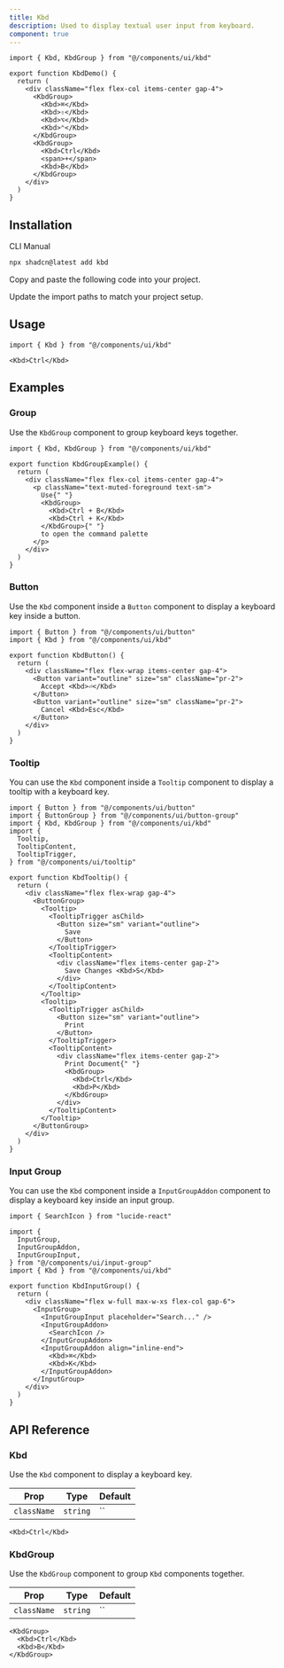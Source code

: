 ```yaml
---
title: Kbd
description: Used to display textual user input from keyboard.
component: true
---
```


```tsx
import { Kbd, KbdGroup } from "@/components/ui/kbd"

export function KbdDemo() {
  return (
    <div className="flex flex-col items-center gap-4">
      <KbdGroup>
        <Kbd>⌘</Kbd>
        <Kbd>⇧</Kbd>
        <Kbd>⌥</Kbd>
        <Kbd>⌃</Kbd>
      </KbdGroup>
      <KbdGroup>
        <Kbd>Ctrl</Kbd>
        <span>+</span>
        <Kbd>B</Kbd>
      </KbdGroup>
    </div>
  )
}

```

## Installation

<CodeTabs>

<TabsList>
  <TabsTrigger value="cli">CLI</TabsTrigger>
  <TabsTrigger value="manual">Manual</TabsTrigger>
</TabsList>
<TabsContent value="cli">

```bash
npx shadcn@latest add kbd
```

</TabsContent>

<TabsContent value="manual">

<Steps>

<Step>Copy and paste the following code into your project.</Step>

<ComponentSource name="kbd" title="components/ui/kbd.tsx" />

<Step>Update the import paths to match your project setup.</Step>

</Steps>

</TabsContent>

</CodeTabs>

## Usage

```tsx
import { Kbd } from "@/components/ui/kbd"
```

```tsx
<Kbd>Ctrl</Kbd>
```

## Examples

### Group

Use the `KbdGroup` component to group keyboard keys together.

```tsx
import { Kbd, KbdGroup } from "@/components/ui/kbd"

export function KbdGroupExample() {
  return (
    <div className="flex flex-col items-center gap-4">
      <p className="text-muted-foreground text-sm">
        Use{" "}
        <KbdGroup>
          <Kbd>Ctrl + B</Kbd>
          <Kbd>Ctrl + K</Kbd>
        </KbdGroup>{" "}
        to open the command palette
      </p>
    </div>
  )
}

```

### Button

Use the `Kbd` component inside a `Button` component to display a keyboard key inside a button.

```tsx
import { Button } from "@/components/ui/button"
import { Kbd } from "@/components/ui/kbd"

export function KbdButton() {
  return (
    <div className="flex flex-wrap items-center gap-4">
      <Button variant="outline" size="sm" className="pr-2">
        Accept <Kbd>⏎</Kbd>
      </Button>
      <Button variant="outline" size="sm" className="pr-2">
        Cancel <Kbd>Esc</Kbd>
      </Button>
    </div>
  )
}

```

### Tooltip

You can use the `Kbd` component inside a `Tooltip` component to display a tooltip with a keyboard key.

```tsx
import { Button } from "@/components/ui/button"
import { ButtonGroup } from "@/components/ui/button-group"
import { Kbd, KbdGroup } from "@/components/ui/kbd"
import {
  Tooltip,
  TooltipContent,
  TooltipTrigger,
} from "@/components/ui/tooltip"

export function KbdTooltip() {
  return (
    <div className="flex flex-wrap gap-4">
      <ButtonGroup>
        <Tooltip>
          <TooltipTrigger asChild>
            <Button size="sm" variant="outline">
              Save
            </Button>
          </TooltipTrigger>
          <TooltipContent>
            <div className="flex items-center gap-2">
              Save Changes <Kbd>S</Kbd>
            </div>
          </TooltipContent>
        </Tooltip>
        <Tooltip>
          <TooltipTrigger asChild>
            <Button size="sm" variant="outline">
              Print
            </Button>
          </TooltipTrigger>
          <TooltipContent>
            <div className="flex items-center gap-2">
              Print Document{" "}
              <KbdGroup>
                <Kbd>Ctrl</Kbd>
                <Kbd>P</Kbd>
              </KbdGroup>
            </div>
          </TooltipContent>
        </Tooltip>
      </ButtonGroup>
    </div>
  )
}

```

### Input Group

You can use the `Kbd` component inside a `InputGroupAddon` component to display a keyboard key inside an input group.

```tsx
import { SearchIcon } from "lucide-react"

import {
  InputGroup,
  InputGroupAddon,
  InputGroupInput,
} from "@/components/ui/input-group"
import { Kbd } from "@/components/ui/kbd"

export function KbdInputGroup() {
  return (
    <div className="flex w-full max-w-xs flex-col gap-6">
      <InputGroup>
        <InputGroupInput placeholder="Search..." />
        <InputGroupAddon>
          <SearchIcon />
        </InputGroupAddon>
        <InputGroupAddon align="inline-end">
          <Kbd>⌘</Kbd>
          <Kbd>K</Kbd>
        </InputGroupAddon>
      </InputGroup>
    </div>
  )
}

```

## API Reference

### Kbd

Use the `Kbd` component to display a keyboard key.

| Prop        | Type     | Default |
| ----------- | -------- | ------- |
| `className` | `string` | ``      |

```tsx
<Kbd>Ctrl</Kbd>
```

### KbdGroup

Use the `KbdGroup` component to group `Kbd` components together.

| Prop        | Type     | Default |
| ----------- | -------- | ------- |
| `className` | `string` | ``      |

```tsx
<KbdGroup>
  <Kbd>Ctrl</Kbd>
  <Kbd>B</Kbd>
</KbdGroup>
```
